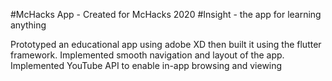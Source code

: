 #McHacks App - Created for McHacks 2020
#Insight - the app for learning anything

Prototyped an educational app using adobe XD then built it
using the flutter framework. Implemented smooth navigation
and layout of the app. Implemented YouTube API to enable
in-app browsing and viewing

